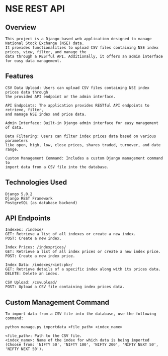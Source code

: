 # NSE REST API

## Overview
    
    This project is a Django-based web application designed to manage National Stock Exchange (NSE) data.
    It provides functionalities to upload CSV files containing NSE index prices, view, filter, and manage the      
    data through a RESTful API. Additionally, it offers an admin interface for easy data management.
 
## Features

    CSV Data Upload: Users can upload CSV files containing NSE index prices data through 
    the provided API endpoint or the admin interface.

    API Endpoints: The application provides RESTful API endpoints to retrieve, filter, 
    and manage NSE index and price data.

    Admin Interface: Built-in Django admin interface for easy management of data.

    Data Filtering: Users can filter index prices data based on various parameters
    like open, high, low, close prices, shares traded, turnover, and date range.

    Custom Management Command: Includes a custom Django management command to 
    import data from a CSV file into the database.

## Technologies Used

    Django 5.0.2
    Django REST Framework
    PostgreSQL (as database backend)

## API Endpoints

    Indexes: /indexe/
    GET: Retrieve a list of all indexes or create a new index.
    POST: Create a new index.

    Index Prices: /indexprices/
    GET: Retrieve a list of all index prices or create a new index price.
    POST: Create a new index price.

    Index Data: /indexes/<int:pk>/
    GET: Retrieve details of a specific index along with its prices data.
    DELETE: Delete an index.

    CSV Upload: /csvupload/
    POST: Upload a CSV file containing index prices data.

## Custom Management Command

    To import data from a CSV file into the database, use the following command:

    python manage.py importdata <file_path> <index_name>

    <file_path>: Path to the CSV file.
    <index_name>: Name of the index for which data is being imported 
    (Choose from: 'NIFTY 50', 'NIFTY 100', 'NIFTY 200', 'NIFTY NEXT 50', 'NIFTY NEXT 50').
